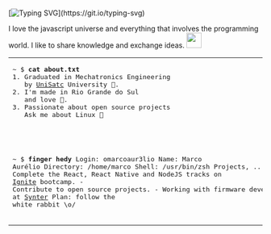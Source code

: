 <br>

[![Typing SVG](https://readme-typing-svg.herokuapp.com?font=Bungee&color=%2310BBA4&size=30&vCenter=true&width=390&height=50&lines=Hey%2C+I'm+Marco.)](https://git.io/typing-svg)

I love the javascript universe and everything that involves the programming world. I like to share knowledge and exchange ideas.
<img src="https://cultofthepartyparrot.com/parrots/hd/hypnoparrotdark.gif" width="30" height="30"/>

<table width="100%"> 
<tr>
<td width="50%">
<pre>
~ $ <strong>cat about.txt</strong>
1. Graduated in Mechatronics Engineering
   by <a href="https://web.satc.edu.br/">UniSatc</a> University 🤖. 
2. I'm made in Rio Grande do Sul
   and love 🧉.
3. Passionate about open source projects
   Ask me about Linux 🐧

<br>

~ $ <strong>finger hedy</strong>
Login: omarcoaur3lio                    Name: Marco Aurélio
Directory: /home/marco                  Shell: /usr/bin/zsh
Projects, ...tasks:
  \- Complete the React, React Native and NodeJS tracks on <a href="https://www.rocketseat.com.br/ignite">Ignite</a> bootcamp.
  \- Contribute to open source projects.
  \- Working with firmware development at <a href="https://www.synter.com.br/">Synter</a> 
Plan:
  follow the white rabbit \o/
</pre>

  </td>
  <td width="50%">

<br><p align="center">
<img style="background-size: contain;" width="100%" src="https://i.imgur.com/wXZHxBU.gif/" />

  <img align="right" src="https://spotify-github-profile.vercel.app/api/view?uid=marco_neo&cover_image=true&theme=novatorem&bar_color_cover=false&bar_color=00bfa5" />

</p>
</td>
</table>



